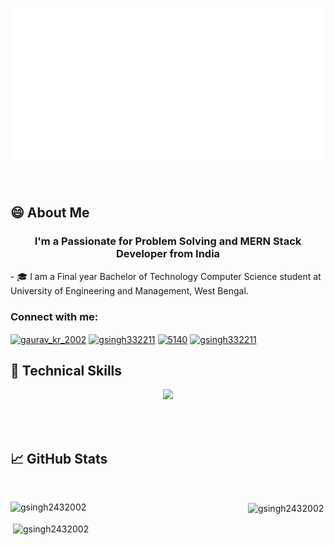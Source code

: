 <p align="center">
  <img src="https://github.com/GSingh2432002/GSingh2432002/blob/main/header.svg" alt="my banner"></a>
</p>

<br>

## 😄 About Me
<h3 align="center">I'm a Passionate for Problem Solving and MERN Stack Developer from India</h3>
- 🎓 I am a Final year Bachelor of Technology Computer Science student at University of Engineering and Management, West Bengal.

<br>

<h3 align="left">Connect with me:</h3>
<p align="left">
<a href="https://twitter.com/gaurav_kr_2002" target="blank"><img align="center" src="https://raw.githubusercontent.com/rahuldkjain/github-profile-readme-generator/master/src/images/icons/Social/twitter.svg" alt="gaurav_kr_2002" height="30" width="40" /></a>
<a href="https://www.leetcode.com/gsingh332211" target="blank"><img align="center" src="https://raw.githubusercontent.com/rahuldkjain/github-profile-readme-generator/master/src/images/icons/Social/leet-code.svg" alt="gsingh332211" height="30" width="40" /></a>
<a href="https://discord.gg/5140" target="blank"><img align="center" src="https://raw.githubusercontent.com/rahuldkjain/github-profile-readme-generator/master/src/images/icons/Social/discord.svg" alt="5140" height="30" width="40" /></a>
<a href="https://www.hackerrank.com/gsingh332211" target="blank"><img align="center" src="https://raw.githubusercontent.com/rahuldkjain/github-profile-readme-generator/master/src/images/icons/Social/hackerrank.svg" alt="gsingh332211" height="30" width="40" /></a>
</p>

## 💼 Technical Skills

<p align="center">
  <a href="https://skillicons.dev">
    <img src="https://skillicons.dev/icons?i=js,py,opencv,java,html,css,bootstrap,tailwind,react,redux,express,mongodb,mysql,sqlite,nodejs,bash,linux,postman,git,github,eclipse,vscode" />
  </a>
</p>

<br>

<br>

## 📈 GitHub Stats 
<br>
<div class="footer-section" display="flex" width="100%">
<p><img display="flex" flex-wrap="wrap" width="380px" align="left" src="https://github-readme-stats.vercel.app/api?username=gsingh2432002&show_icons=true&locale=en&layout=compact" alt="gsingh2432002" /></p>

<p><img display="flex" flex-wrap="wrap" width="350px" align="center" src="https://github-readme-stats.vercel.app/api/top-langs?username=gsingh2432002&show_icons=true&locale=en&layout=compact" alt="gsingh2432002" /></p>

<p>&nbsp;<img display="flex" width="380px" align="center" src="https://github-readme-streak-stats.herokuapp.com/?user=gsingh2432002&" alt="gsingh2432002" /></p>
</div>


